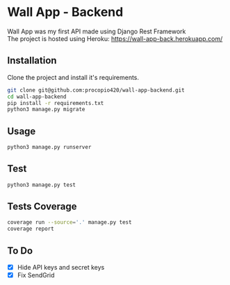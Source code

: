 # Wall App - Backend

Wall App was my first API made using Django Rest Framework  
The project is hosted using Heroku: https://wall-app-back.herokuapp.com/

## Installation

Clone the project and install it's requirements.

```bash
git clone git@github.com:procopio420/wall-app-backend.git
cd wall-app-backend
pip install -r requirements.txt
python3 manage.py migrate
```

## Usage

```bash
python3 manage.py runserver
```

## Test

```bash
python3 manage.py test
```

## Tests Coverage

```bash
coverage run --source='.' manage.py test
coverage report
```

## To Do

- [x] Hide API keys and secret keys
- [x] Fix SendGrid